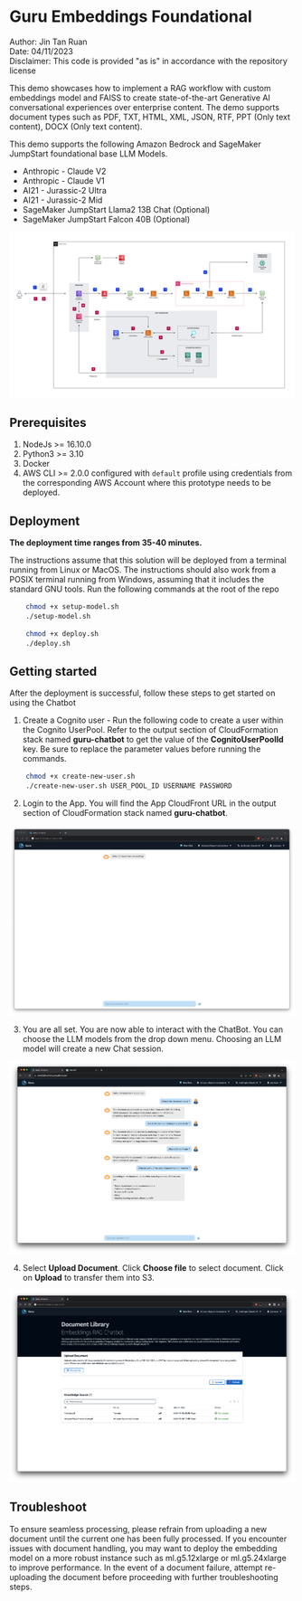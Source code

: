 # Guru Embeddings Foundational

Author: Jin Tan Ruan<br>
Date: 04/11/2023<br>
Disclaimer: This code is provided "as is" in accordance with the repository license<br>

This demo showcases how to implement a RAG workflow with custom embeddings model and FAISS to create state-of-the-art Generative AI conversational experiences over enterprise content. The demo supports document types such as PDF, TXT, HTML, XML, JSON, RTF, PPT (Only text content), DOCX (Only text content).

This demo supports the following Amazon Bedrock and SageMaker JumpStart foundational base LLM Models.

- Anthropic - Claude V2
- Anthropic - Claude V1
- AI21 - Jurassic-2 Ultra
- AI21 - Jurassic-2 Mid
- SageMaker JumpStart Llama2 13B Chat (Optional)
- SageMaker JumpStart Falcon 40B (Optional)

![Embeddings Chatbot Architecture](./images/architecture.png)

## Prerequisites

1. NodeJs >= 16.10.0
2. Python3 >= 3.10
3. Docker
4. AWS CLI >= 2.0.0 configured with `default` profile using credentials from the corresponding AWS Account where this prototype needs to be deployed.

## Deployment

**The deployment time ranges from 35-40 minutes.**

The instructions assume that this solution will be deployed from a terminal running from Linux or MacOS. The instructions should also work from a POSIX terminal running from Windows, assuming that it includes the standard GNU tools.
Run the following commands at the root of the repo

```bash
    chmod +x setup-model.sh
    ./setup-model.sh
```

```bash
    chmod +x deploy.sh
    ./deploy.sh
```

## Getting started

After the deployment is successful, follow these steps to get started on using the Chatbot

1. Create a Cognito user - Run the following code to create a user within the Cognito UserPool. Refer to the output section of CloudFormation stack named **guru-chatbot**
   to get the value of the **CognitoUserPoolId** key. Be sure to replace the parameter values before running the commands.

```bash
    chmod +x create-new-user.sh
    ./create-new-user.sh USER_POOL_ID USERNAME PASSWORD
```

2. Login to the App. You will find the App CloudFront URL in the output section of CloudFormation stack named **guru-chatbot**.

![Embeddings Chatbot Default](./images/home.png)

3. You are all set. You are now able to interact with the ChatBot. You can choose the LLM models from the drop down menu. Choosing an LLM model will create a new Chat session.

![Embeddings Chatbot Home](./images/chat.png)

4. Select **Upload Document**. Click **Choose file** to select document. Click on **Upload** to transfer them into S3.

![Embeddings Chatbot Upload](./images/upload.png)

## Troubleshoot

To ensure seamless processing, please refrain from uploading a new document until the current one has been fully processed. If you encounter issues with document handling, you may want to deploy the embedding model on a more robust instance such as ml.g5.12xlarge or ml.g5.24xlarge to improve performance. In the event of a document failure, attempt re-uploading the document before proceeding with further troubleshooting steps.

